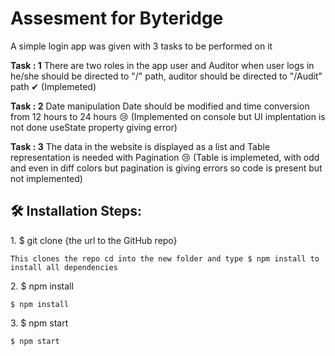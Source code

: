 # Assesment for Byteridge
<p>A simple login app was given with 3 tasks to be performed on it</p>

<p><strong>Task : 1</strong> There are two roles in the app user and Auditor when user logs in he/she should be directed to "/" path, auditor should be directed to "/Audit" path ✔ (Implemeted) </p>

<p><strong>Task : 2</strong> Date manipulation Date should be modified and time conversion from 12 hours to 24 hours 😢 (Implemented on console but UI implentation is not done useState property giving error) </p>

<p><strong>Task : 3</strong> The data in the website is displayed as a list and Table representation is needed with Pagination 😢 (Table is implemeted, with odd and even in diff colors but pagination is giving errors so code is present but not implemented) </p>


<h2>🛠️ Installation Steps:</h2>

<p>1. $ git clone {the url to the GitHub repo}</p>

```
This clones the repo cd into the new folder and type $ npm install to install all dependencies
```

<p>2. $ npm install</p>

```
$ npm install
```

<p>3. $ npm start</p>

```
$ npm start
```
